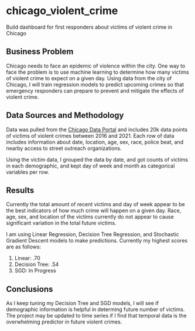 # chicago_violent_crime
Build dashboard for first responders about victims of violent crime in Chicago

## Business Problem
Chicago needs to face an epidemic of violence within the city. One way to face the problem is to use machine learning to determine how many victims of violent crime to expect on a given day. Using data from the city of Chicago, I will train regression models to predict upcoming crimes so that emergency responders can prepare to prevent and mitigate the effects of violent crime.

## Data Sources and Methodology
Data was pulled from the [Chicago Data Portal](https://data.cityofchicago.org/Public-Safety/Violence-Reduction-Victims-of-Homicides-and-Non-Fa/gumc-mgzr) and includes 20k data points of victims of violent crimes between 2016 and 2021. Each row of data includes information about date, location, age, sex, race, police beat, and nearby access to street outreach organizations.

Using the victim data, I grouped the data by date, and got counts of victims in each demographic, and kept day of week and month as categorical variables per row.

## Results
Currently the total amount of recent victims and day of week appear to be the best indicators of how much crime will happen on a given day. Race, age, sex, and location of the victims currently do not appear to cause significant variation in the total future victims.

I am using Linear Regression, Decision Tree Regression, and Stochastic Gradient Descent models to make predictions. Currently my highest scores are as follows:

1. Linear: .70
2. Decision Tree: .54
3. SGD: In Progress

## Conclusions
As I keep tuning my Decision Tree and SGD models, I will see if demographic information is helpful in determing future number of victims. The project may be updated to time series if I find that temporal data is the overwhelming predictor in future violent crimes.
